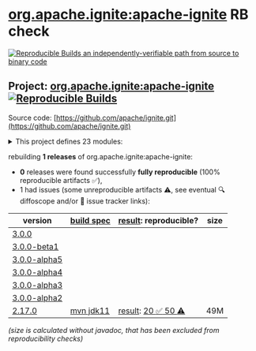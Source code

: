 [org.apache.ignite:apache-ignite](https://central.sonatype.com/artifact/org.apache.ignite/apache-ignite/versions) RB check
=======

[![Reproducible Builds](https://reproducible-builds.org/images/logos/rb.svg) an independently-verifiable path from source to binary code](https://reproducible-builds.org/)

## Project: [org.apache.ignite:apache-ignite](https://central.sonatype.com/artifact/org.apache.ignite/apache-ignite/versions) [![Reproducible Builds](https://img.shields.io/endpoint?url=https://raw.githubusercontent.com/jvm-repo-rebuild/reproducible-central/master/content/org/apache/ignite/badge.json)](https://github.com/jvm-repo-rebuild/reproducible-central/blob/master/content/org/apache/ignite/README.md)

Source code: [https://github.com/apache/ignite.git](https://github.com/apache/ignite.git)

<details><summary>This project defines 23 modules:</summary>

* [org.apache.ignite:ignite-bom](https://central.sonatype.com/artifact/org.apache.ignite/ignite-bom/overview)
* [org.apache.ignite:ignite-calcite](https://central.sonatype.com/artifact/org.apache.ignite/ignite-calcite/overview)
* [org.apache.ignite:ignite-checkstyle](https://central.sonatype.com/artifact/org.apache.ignite/ignite-checkstyle/overview)
* [org.apache.ignite:ignite-clients](https://central.sonatype.com/artifact/org.apache.ignite/ignite-clients/overview)
* [org.apache.ignite:ignite-compress](https://central.sonatype.com/artifact/org.apache.ignite/ignite-compress/overview)
* [org.apache.ignite:ignite-control-utility](https://central.sonatype.com/artifact/org.apache.ignite/ignite-control-utility/overview)
* [org.apache.ignite:ignite-core](https://central.sonatype.com/artifact/org.apache.ignite/ignite-core/overview)
* [org.apache.ignite:ignite-direct-io](https://central.sonatype.com/artifact/org.apache.ignite/ignite-direct-io/overview)
* [org.apache.ignite:ignite-indexing](https://central.sonatype.com/artifact/org.apache.ignite/ignite-indexing/overview)
* [org.apache.ignite:ignite-jcl](https://central.sonatype.com/artifact/org.apache.ignite/ignite-jcl/overview)
* [org.apache.ignite:ignite-json](https://central.sonatype.com/artifact/org.apache.ignite/ignite-json/overview)
* [org.apache.ignite:ignite-jta](https://central.sonatype.com/artifact/org.apache.ignite/ignite-jta/overview)
* [org.apache.ignite:ignite-kubernetes](https://central.sonatype.com/artifact/org.apache.ignite/ignite-kubernetes/overview)
* [org.apache.ignite:ignite-log4j2](https://central.sonatype.com/artifact/org.apache.ignite/ignite-log4j2/overview)
* [org.apache.ignite:ignite-opencensus](https://central.sonatype.com/artifact/org.apache.ignite/ignite-opencensus/overview)
* [org.apache.ignite:ignite-parent](https://central.sonatype.com/artifact/org.apache.ignite/ignite-parent/overview)
* [org.apache.ignite:ignite-rest-http](https://central.sonatype.com/artifact/org.apache.ignite/ignite-rest-http/overview)
* [org.apache.ignite:ignite-slf4j](https://central.sonatype.com/artifact/org.apache.ignite/ignite-slf4j/overview)
* [org.apache.ignite:ignite-spring](https://central.sonatype.com/artifact/org.apache.ignite/ignite-spring/overview)
* [org.apache.ignite:ignite-tools](https://central.sonatype.com/artifact/org.apache.ignite/ignite-tools/overview)
* [org.apache.ignite:ignite-urideploy](https://central.sonatype.com/artifact/org.apache.ignite/ignite-urideploy/overview)
* [org.apache.ignite:ignite-web](https://central.sonatype.com/artifact/org.apache.ignite/ignite-web/overview)
* [org.apache.ignite:ignite-zookeeper](https://central.sonatype.com/artifact/org.apache.ignite/ignite-zookeeper/overview)
</details>

rebuilding **1 releases** of org.apache.ignite:apache-ignite:
- **0** releases were found successfully **fully reproducible** (100% reproducible artifacts :white_check_mark:),
- 1 had issues (some unreproducible artifacts :warning:, see eventual :mag: diffoscope and/or :memo: issue tracker links):

| version | [build spec](/BUILDSPEC.md) | [result](https://reproducible-builds.org/docs/jvm/): reproducible? | size |
| -- | --------- | ------ | -- |
| [3.0.0](https://central.sonatype.com/artifact/org.apache.ignite/ignite-core/3.0.0/pom) | | | |
| [3.0.0-beta1](https://central.sonatype.com/artifact/org.apache.ignite/ignite-core/3.0.0-beta1/pom) | | | |
| [3.0.0-alpha5](https://central.sonatype.com/artifact/org.apache.ignite/ignite-core/3.0.0-alpha5/pom) | | | |
| [3.0.0-alpha4](https://central.sonatype.com/artifact/org.apache.ignite/ignite-core/3.0.0-alpha4/pom) | | | |
| [3.0.0-alpha3](https://central.sonatype.com/artifact/org.apache.ignite/ignite-core/3.0.0-alpha3/pom) | | | |
| [3.0.0-alpha2](https://central.sonatype.com/artifact/org.apache.ignite/ignite-core/3.0.0-alpha2/pom) | | | |
| [2.17.0](https://central.sonatype.com/artifact/org.apache.ignite/apache-ignite/2.17.0/pom) | [mvn jdk11](ignite-2.17.0.buildspec) | [result](apache-ignite-2.17.0.buildinfo): [20 :white_check_mark:  50 :warning:](apache-ignite-2.17.0.buildcompare) | 49M |

<i>(size is calculated without javadoc, that has been excluded from reproducibility checks)</i>
